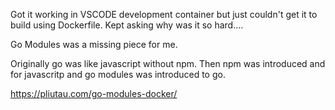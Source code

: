 

Got it working in VSCODE development container but just couldn't get it to build using Dockerfile.
Kept asking why was it so hard....


Go Modules was a missing piece for me.

Originally go was like javascript without npm.
Then npm was introduced and for javascritp and go modules was introduced to go.

https://pliutau.com/go-modules-docker/
